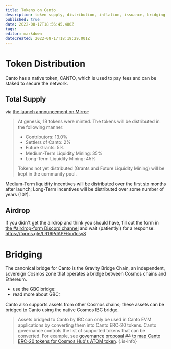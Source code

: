 ```yaml
---
title: Tokens on Canto
description: token supply, distribution, inflation, issuance, bridging
published: true
date: 2022-08-17T18:56:45.480Z
tags: 
editor: markdown
dateCreated: 2022-08-17T18:19:29.001Z
---
```





# Token Distribution

Canto has a native token, CANTO, which is used to pay fees and can be staked to secure the network.

## Total Supply

via [the launch announcement on Mirror](https://mirror.xyz/0x4CeD9817cAD891aEFfbF5Fb7DcB6f3c6aEBd4228/6UtxzGXsyCt6onAZjqwinAlQXhmq41Ow9o5SvPRkNKo):

>At genesis, 1B tokens were minted. The tokens will be distributed in the following manner:
> - Contributors: 13.0%
> - Settlers of Canto: 2%
> - Future Grants: 5%
> - Medium-Term Liquidity Mining: 35%
> - Long-Term Liquidity Mining: 45%
>
> Tokens not yet distributed (Grants and Future Liquidity Mining) will be kept in the 
> community pool.

Medium-Term liquidity incentives will be distributed over the first six months after launch; Long-Term incentives will be distributed over some number of years (10?).

## Airdrop

If you didn't get the airdrop and think you should have, fill out the form in [the #airdrop-form Discord channel](https://discord.com/channels/993968517906960445/1009274306133508147) and wait (patiently!) for a response: https://forms.gle/LR16PdAPF6ox1csy8


# Bridging

The canonical bridge for Canto is the Gravity Bridge Chain, an independent, sovereign Cosmos zone that operates a bridge between Cosmos chains and Ethereum.

- use the GBC bridge: 
- read more about GBC: 

Canto also supports assets from other Cosmos chains; these assets can be bridged to Canto using the native Cosmos IBC bridge.

> Assets bridged to Canto by IBC can only be used in Canto EVM applications by converting them into Canto ERC-20 tokens.  Canto governance controls the list of supported tokens that can be converted.  For example, see [governance proposal #4 to map Canto ERC-20 tokens for Cosmos Hub's ATOM token](https://governance.canto.io/).
{.is-info}


